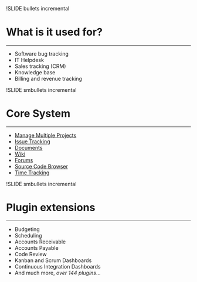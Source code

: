 !SLIDE bullets incremental
# What is it used for?

---

* Software bug tracking
* IT Helpdesk
* Sales tracking (CRM)
* Knowledge base
* Billing and revenue tracking

!SLIDE smbullets incremental
# Core System

---

* <a href="http://production.redmine.acheron/admin/projects" target="_blank">Manage Multiple Projects</a>
* <a href="http://production.redmine.acheron/issues" target="_blank">Issue Tracking</a>
* <a href="http://production.redmine.acheron/projects/wildermanbeer1/documents" target="_blank">Documents</a>
* <a href="http://production.redmine.acheron/projects/wildermanbeer1/wiki" target="_blank">Wiki</a>
* <a href="http://production.redmine.acheron/projects/wildermanbeer1/boards" target="_blank">Forums</a>
* <a href="http://production.redmine.acheron/projects/wildermanbeer1/repository" target="_blank">Source Code Browser</a>
* <a href="http://production.redmine.acheron/time_entries" target="_blank">Time Tracking</a>

!SLIDE smbullets incremental
# Plugin extensions

---

* Budgeting
* Scheduling
* Accounts Receivable
* Accounts Payable
* Code Review
* Kanban and Scrum Dashboards
* Continuous Integration Dashboards
* And much more, *over 144 plugins*...
